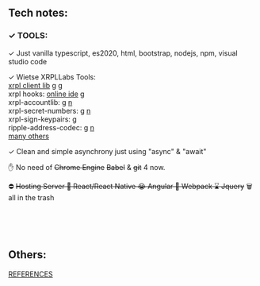 
## Tech notes:


### ✓ TOOLS:

 ✓ Just vanilla typescript, es2020, html, bootstrap, nodejs, npm, visual studio code<br/>

 ✓ Wietse XRPLLabs Tools:<br/>
    [xrpl client lib](https://xrpl.org/) [g](https://github.com/XRPLF/xrpl.js) [g](https://github.com/XRPL-Labs/xrpl-client)<br/>
    xrpl hooks: [online ide](http://hooks.xrpl.org) [g](https://github.com/RichardAH/xrpl.js)<br/>
    xrpl-accountlib: [g](https://github.com/WietseWind/xrpl-accountlib) [n](https://www.npmjs.com/package/xrpl-accountlib)<br/>
    xrpl-secret-numbers: [g](https://github.com/WietseWind/xrpl-secret-numbers) [n](https://www.npmjs.com/package/xrpl-secret-numbers)<br/>
    xrpl-sign-keypairs: [g](https://github.com/XRPL-Labs/xrpl-sign-keypairs)<br>
    ripple-address-codec: [g](https://github.com/XRPLF/xrpl.js/tree/main/packages/ripple-address-codec) [n](https://www.npmjs.com/package/ripple-address-codec)<br>
    [many others](https://github.com/f1f47a23?tab=stars)<br/>

 ✓ Clean and simple asynchrony just using "async" & "await" <br/>
 

 ✋ No need of ~~Chrome Engine~~  ~~Babel~~ & ~~git~~ 4 now.<br/>

 ⛔ ~~Hosting Server   💩 React/React Native   😭 Angular   🦴  Webpack   ⌛ Jquery~~ 🗑️ all in the trash<br/>
 
 
 
<br/><br/><br/>
## Others:

 [REFERENCES](https://github.com/f1f47a23/z1x-xrp-wallet/blob/main/docs/awesome-references.md)

